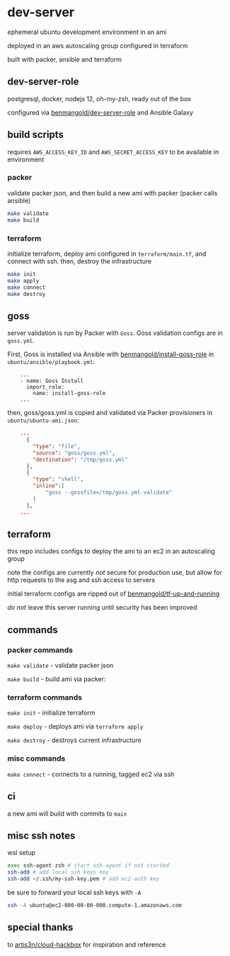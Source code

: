 # dev-server

ephemeral ubuntu development environment in an ami

deployed in an aws autoscaling group configured in terraform

built with packer, ansible and terraform

## dev-server-role

postgresql, docker, nodejs 12, oh-my-zsh, ready out of the box

configured via [benmangold/dev-server-role](https://github.com/benmangold/dev-server-role) and Ansible Galaxy

## build scripts

requires `AWS_ACCESS_KEY_ID`  and `AWS_SECRET_ACCESS_KEY` to be available in environment

### packer

validate packer json, and then build a new ami with packer (packer calls ansible)

```bash
make validate
make build

```

### terraform

initialize terraform, deploy ami configured in `terraform/main.tf`, and connect with ssh. then, destroy the infrastructure

```bash
make init
make apply
make connect
make destroy

```

## goss

server validation is run by Packer with `Goss`.  Goss validation configs are in `goss.yml`.  

First, Goss is installed via Ansible with [benmangold/install-goss-role](https://github.com/benmangold/install-goss-role) in `ubuntu/ansible/playbook.yml`:

```ansible
    ...
    - name: Goss Install
      import_role:
        name: install-goss-role
    ...
```

then, goss/goss.yml is copied and validated via Packer provisioners in `ubuntu/ubuntu-ami.json`:

```json
    ...
      {
        "type": "file",
        "source": "goss/goss.yml",
        "destination": "/tmp/goss.yml"
      },
      {
        "type": "shell",
        "inline":[
            "goss --gossfile=/tmp/goss.yml validate"
        ]
      },
    ...

```
## terraform

this repo includes configs to deploy the ami to an ec2 in an autoscaling group

note the configs are currently _not_ secure for production use, but allow for http requests to the asg and ssh access to servers

initial terraform configs are ripped out of [benmangold/tf-up-and-running](https://github.com/benmangold/tf-up-and-running)

_do not_ leave this server running until security has been improved

## commands

### packer commands

`make validate` - validate packer json

`make build` - build ami via packer: 

### terraform commands

`make init` - initialize terraform

`make deploy` - deploys ami via `terraform apply`

`make destroy` - destroys current infrastructure

### misc commands

`make connect` - connects to a running, tagged ec2 via ssh

## ci

a new ami will build with commits to `main`

## misc ssh notes

wsl setup

```bash
exec ssh-agent zsh # start ssh-agent if not started
ssh-add # add local ssh keys key
ssh-add ~/.ssh/my-ssh-key.pem # add ec2-auth key
```

be sure to forward your local ssh keys with `-A`

```bash
ssh -A ubuntu@ec2-000-00-00-000.compute-1.amazonaws.com

```

## special thanks

to [artis3n/cloud-hackbox](https://github.com/artis3n/cloud-hackbox) for inspiration and reference
